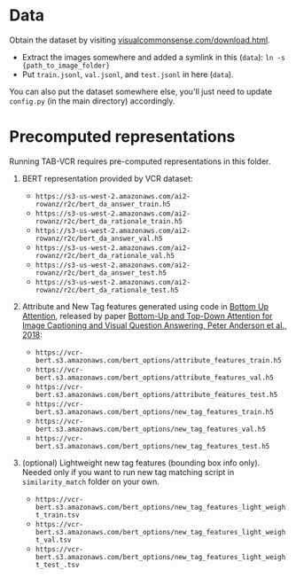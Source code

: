 # Data

Obtain the dataset by visiting [visualcommonsense.com/download.html](https://visualcommonsense.com/download.html). 
 - Extract the images somewhere and added a symlink in this (`data`): `ln -s {path_to_image_folder}`
 - Put `train.jsonl`, `val.jsonl`, and `test.jsonl` in here (`data`).
 
You can also put the dataset somewhere else, you'll just need to update `config.py` (in the main directory) accordingly.

# Precomputed representations
Running TAB-VCR requires pre-computed representations in this folder. 

1. BERT representation provided by VCR dataset:
    * `https://s3-us-west-2.amazonaws.com/ai2-rowanz/r2c/bert_da_answer_train.h5`
    * `https://s3-us-west-2.amazonaws.com/ai2-rowanz/r2c/bert_da_rationale_train.h5`
    * `https://s3-us-west-2.amazonaws.com/ai2-rowanz/r2c/bert_da_answer_val.h5`
    * `https://s3-us-west-2.amazonaws.com/ai2-rowanz/r2c/bert_da_rationale_val.h5`
    * `https://s3-us-west-2.amazonaws.com/ai2-rowanz/r2c/bert_da_answer_test.h5`
    * `https://s3-us-west-2.amazonaws.com/ai2-rowanz/r2c/bert_da_rationale_test.h5`
    
  
2. Attribute and New Tag features generated using code in [Bottom Up Attention](https://github.com/peteanderson80/bottom-up-attention), released by paper [Bottom-Up and Top-Down Attention for Image Captioning and Visual Question Answering, Peter Anderson et al., 2018](https://arxiv.org/abs/1707.07998):
    * `https://vcr-bert.s3.amazonaws.com/bert_options/attribute_features_train.h5`
    * `https://vcr-bert.s3.amazonaws.com/bert_options/attribute_features_val.h5`
    * `https://vcr-bert.s3.amazonaws.com/bert_options/attribute_features_test.h5`
    * `https://vcr-bert.s3.amazonaws.com/bert_options/new_tag_features_train.h5`
    * `https://vcr-bert.s3.amazonaws.com/bert_options/new_tag_features_val.h5`
    * `https://vcr-bert.s3.amazonaws.com/bert_options/new_tag_features_test.h5`
  
3. (optional) Lightweight new tag features (bounding box info only). Needed only if you want to run new tag matching script in `similarity_match` folder on your own. 
    * `https://vcr-bert.s3.amazonaws.com/bert_options/new_tag_features_light_weight_train.tsv`
    * `https://vcr-bert.s3.amazonaws.com/bert_options/new_tag_features_light_weight_val.tsv`
    * `https://vcr-bert.s3.amazonaws.com/bert_options/new_tag_features_light_weight_test_.tsv`
    
